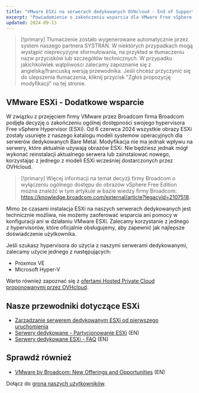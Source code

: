 ```yaml
---
title: "VMware ESXi na serwerach dedykowanych OVHcloud - End of Support"
excerpt: "Powiadomienie o zakończeniu wsparcia dla VMware Free vSphere Hypervisor (ESXi) na serwerach dedykowanych OVHcloud"
updated: 2024-09-13
---
```


> [!primary]
> Tłumaczenie zostało wygenerowane automatycznie przez system naszego partnera SYSTRAN. W niektórych przypadkach mogą wystąpić nieprecyzyjne sformułowania, na przykład w tłumaczeniu nazw przycisków lub szczegółów technicznych. W przypadku jakichkolwiek wątpliwości zalecamy zapoznanie się z angielską/francuską wersją przewodnika. Jeśli chcesz przyczynić się do ulepszenia tłumaczenia, kliknij przycisk "Zgłoś propozycję modyfikacji” na tej stronie.
>

## VMware ESXi - Dodatkowe wsparcie

W związku z przejęciem firmy VMware przez Broadcom firma Broadcom podjęła decyzję o zakończeniu ogólnej dostępności swojego hypervisora Free vSphere Hypervisor (ESXi). Od 6 czerwca 2024 wszystkie obrazy ESXi zostały usunięte z naszego katalogu modeli systemów operacyjnych dla serwerów dedykowanych Bare Metal. Modyfikacja nie ma jednak wpływu na serwery, które aktualnie używają obrazów ESXi. Nie będziesz jednak mógł wykonać reinstalacji aktualnego serwera lub zainstalować nowego, korzystając z jednego z modeli ESXi wcześniej dostarczonych przez OVHcloud.

> [!primary]
> Więcej informacji na temat decyzji firmy Broadcom o wyłączeniu ogólnego dostępu do obrazów vSphere Free Edition można znaleźć w tym artykule w bazie wiedzy firmy Broadcom: <https://knowledge.broadcom.com/external/article?legacyId=2107518>.

Mimo że czasami instalacja ESXi na naszych serwerach dedykowanych jest technicznie możliwa, nie możemy zaoferować wsparcia ani pomocy w konfiguracji ani w działaniu VMware ESXi. Zalecamy korzystanie z jednego z hypervisorów, które oficjalnie obsługujemy, aby zapewnić jak najlepsze doświadczenie użytkownika.

Jeśli szukasz hypervisora do użycia z naszymi serwerami dedykowanymi, zalecamy użycie jednego z następujących:

- Proxmox VE
- Microsoft Hyper-V

Warto również zapoznać się z [ofertami Hosted Private Cloud proponowanymi przez OVHcloud](/links/hosted-private-cloud/hosted-private-cloud).

## Nasze przewodniki dotyczące ESXi

- [Zarządzanie serwerem dedykowanym ESXi od pierwszego uruchomienia](/pages/bare_metal_cloud/dedicated_servers/esxi-hardening)
- [Serwery dedykowane - Partycjonowanie ESXi](/pages/bare_metal_cloud/dedicated_servers/esxi-partitioning) (EN)
- [Serwery dedykowane ESXi - FAQ](https://help.ovhcloud.com/csm/en-gb-dedicated-servers-esxi-faq?id=kb_article_view&sysparm_article=KB0056381) (EN)

## Sprawdź również

- [VMware by Broadcom: New Offerings and Opportunities](https://blog.ovhcloud.com/vmware-by-broadcom-new-offerings-and-opportunities-vcf/) (EN)

Dołącz do [grona naszych użytkowników](/links/community).